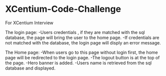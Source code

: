 # XCentium-Code-Challenge
 For XCentium Interview
 
 The login page: 
 -Users credentials , if they are matched with the sql database, the page will bring the user to the home page. 
 -If credentials are not matched with the database, the login page will disply an error message. 
 
 The Home page:
 -When users go to this page without login first, the home page will be redirected to the login page. 
 -The logout button is at the top of the page. 
 -Hero banner is added. 
 -Users name is retrieved from the sql database and displayed. 
